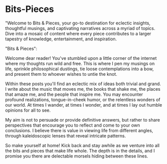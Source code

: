 # Bits-Pieces
"Welcome to Bits &amp; Pieces, your go-to destination for eclectic insights, thoughtful musings, and captivating narratives across a myriad of topics. Dive into a mosaic of content where every piece contributes to a larger tapestry of knowledge, entertainment, and inspiration. 

 "Bits & Pieces":

Welcome dear reader! You've stumbled upon a little corner of the internet where my thoughts run wild and free. This is where I pen my musings on life, sprinkle philosophical dustings, tie loose contemplations into a bow, and present them to whoever wishes to untie the knot. 

Within these posts you'll find an eclectic mix of ideas both trivial and grand. I write about the music that moves me, the books that shake me, the places that amaze me, and the people that inspire me. You may encounter profound realizations, tongue-in-cheek humor, or the relentless wonders of our world. At times I wander, at times I wonder, and at times I lay out humble opinions for all to see.

My aim is not to persuade or provide definitive answers, but rather to share perspectives that encourage you to reflect and come to your own conclusions. I believe there is value in viewing life from different angles, through kaleidoscopic lenses that reveal intricate patterns.

So make yourself at home! Kick back and stay awhile as we venture into all the bits and pieces that make life whole. The depth is in the details, and I promise you there are delectable morsels hiding between these lines.
